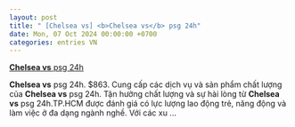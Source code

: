 ```yaml
---
layout: post
title: " [Chelsea vs] <b>Chelsea vs</b> psg 24h"
date: Mon, 07 Oct 2024 00:00:00 +0700
categories: entries VN
---
```

[<b>Chelsea vs</b> psg 24h](https://www.bienphong.com.vn/qziCG2a9zxPNODatcV3ajLo2zM9eGd.shtm)

<b>Chelsea vs</b> psg 24h. $863. Cung cấp các dịch vụ và sản phẩm chất lượng của <b>Chelsea vs</b> psg 24h. Tận hưởng chất lượng và sự hài lòng từ <b>Chelsea vs</b> psg 24h.TP.HCM được đánh giá có lực lượng lao động trẻ, năng động và làm việc ở đa dạng ngành nghề. Với các xu ...

